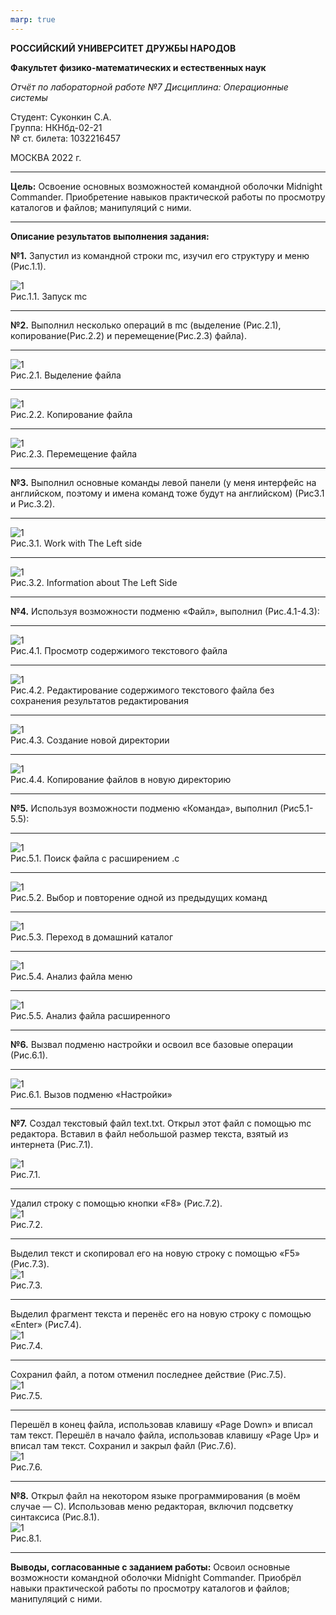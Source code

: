 ```yaml
---
marp: true
---
```


**РОССИЙСКИЙ УНИВЕРСИТЕТ ДРУЖБЫ НАРОДОВ**

**Факультет физико-математических и естественных наук**

*Отчёт по лабораторной работе №7
Дисциплина: Операционные системы*

Студент: Суконкин С.А.  
Группа: НКНбд-02-21  
№ ст. билета: 1032216457                                       

МОСКВА
2022 г.

---
**Цель:**
Освоение основных возможностей командной оболочки Midnight Commander. Приобретение навыков практической работы по просмотру каталогов и файлов; манипуляций с ними.

---
**Описание результатов выполнения задания:**

**№1.**
Запустил из командной строки mc, изучил его структуру и меню (Рис.1.1).

![1](https://github.com/sasukonkin/Otchyoty/blob/main/New%20folder%20(7)/7.1.1.png?raw=true)  
Рис.1.1. Запуск mc

---
**№2.** 
Выполнил несколько операций в mc (выделение (Рис.2.1), копирование(Рис.2.2) и перемещение(Рис.2.3) файла).

---
![1](https://github.com/sasukonkin/Otchyoty/blob/main/New%20folder%20(7)/7.2.1.png?raw=true)  
Рис.2.1. Выделение файла

---
![1](https://github.com/sasukonkin/Otchyoty/blob/main/New%20folder%20(7)/7.2.2.png?raw=true)  
Рис.2.2. Копирование файла

---
![1](https://github.com/sasukonkin/Otchyoty/blob/main/New%20folder%20(7)/7.2.3.png?raw=true)  
Рис.2.3. Перемещение файла

---
**№3.**
Выполнил основные команды левой панели (у меня интерфейс на английском, поэтому и имена команд тоже будут на английском) (Рис3.1 и Рис.3.2).

---
![1](https://github.com/sasukonkin/Otchyoty/blob/main/New%20folder%20(7)/7.3.1.png?raw=true)  
Рис.3.1. Work with The Left side

---
![1](https://github.com/sasukonkin/Otchyoty/blob/main/New%20folder%20(7)/7.3.2.png?raw=true)  
Рис.3.2. Information about The Left Side

---
**№4.**
Используя возможности подменю «Файл», выполнил (Рис.4.1-4.3):

---
![1](https://github.com/sasukonkin/Otchyoty/blob/main/New%20folder%20(7)/7.4.1.png?raw=true)  
Рис.4.1. Просмотр содержимого текстового файла

---
![1](https://github.com/sasukonkin/Otchyoty/blob/main/New%20folder%20(7)/7.4.2.png?raw=true)  
Рис.4.2. Редактирование содержимого текстового файла без сохранения результатов редактирования

---
![1](https://github.com/sasukonkin/Otchyoty/blob/main/New%20folder%20(7)/7.4.3.png?raw=true)  
Рис.4.3. Создание новой директории

---
![1](https://github.com/sasukonkin/Otchyoty/blob/main/New%20folder%20(7)/7.4.4.png?raw=true)  
Рис.4.4. Копирование файлов в новую директорию

---
**№5.**
Используя возможности подменю «Команда», выполнил (Рис5.1-5.5): 

---
![1](https://github.com/sasukonkin/Otchyoty/blob/main/New%20folder%20(7)/7.5.1.png?raw=true)  
Рис.5.1. Поиск файла с расширением .c

---
![1](https://github.com/sasukonkin/Otchyoty/blob/main/New%20folder%20(7)/7.5.2.png?raw=true)  
Рис.5.2. Выбор и повторение одной из предыдущих команд

---
![1](https://github.com/sasukonkin/Otchyoty/blob/main/New%20folder%20(7)/7.5.3.png?raw=true)  
Рис.5.3. Переход в домашний каталог

---
![1](https://github.com/sasukonkin/Otchyoty/blob/main/New%20folder%20(7)/7.5.4.png?raw=true)  
Рис.5.4. Анализ файла меню

---
![1](https://github.com/sasukonkin/Otchyoty/blob/main/New%20folder%20(7)/7.5.5.png?raw=true)  
Рис.5.5. Анализ файла расширенного

---
**№6.**
Вызвал подменю настройки и освоил все базовые операции (Рис.6.1).

---
![1](https://github.com/sasukonkin/Otchyoty/blob/main/New%20folder%20(7)/7.6.1.png?raw=true)  
Рис.6.1. Вызов подменю «Настройки»

---
**№7.**
Создал текстовый файл text.txt. Открыл этот файл с помощью mc редактора. Вставил в файл небольшой размер текста, взятый из интернета (Рис.7.1).

![1](https://github.com/sasukonkin/Otchyoty/blob/main/New%20folder%20(7)/7.7.1.png?raw=true)  
Рис.7.1. 

---
Удалил строку с помощью кнопки «F8» (Рис.7.2).  
![1](https://github.com/sasukonkin/Otchyoty/blob/main/New%20folder%20(7)/7.7.2.png?raw=true)  
Рис.7.2.

---
Выделил текст и скопировал его на новую строку с помощью «F5» (Рис.7.3).  
![1](https://github.com/sasukonkin/Otchyoty/blob/main/New%20folder%20(7)/7.7.3.png?raw=true)  
Рис.7.3.

---
Выделил фрагмент текста и перенёс его на новую строку с помощью «Enter» (Рис7.4).  
![1](https://github.com/sasukonkin/Otchyoty/blob/main/New%20folder%20(7)/7.7.4.png?raw=true)  
Рис.7.4.

---
Сохранил файл, а потом отменил последнее действие (Рис.7.5).  
![1](https://github.com/sasukonkin/Otchyoty/blob/main/New%20folder%20(7)/7.7.5.png?raw=true)  
Рис.7.5.

---
Перешёл в конец файла, использовав клавишу «Page Down» и вписал там текст. Перешёл в начало файла, использовав клавишу «Page Up» и вписал там текст.  Сохранил и закрыл файл (Рис.7.6).  
![1](https://github.com/sasukonkin/Otchyoty/blob/main/New%20folder%20(7)/7.7.6.png?raw=true)  
Рис.7.6.

---
**№8.**
Открыл файл на некотором языке программирования (в моём случае — С). Использовав меню редакторая, включил подсветку синтаксиса (Рис.8.1).  
![1](https://github.com/sasukonkin/Otchyoty/blob/main/New%20folder%20(7)/7.8.1.png?raw=true)  
Рис.8.1.

---

**Выводы, согласованные с заданием работы:**
Освоил основные возможности командной оболочки Midnight Commander. Приобрёл навыки практической работы по просмотру каталогов и файлов; манипуляций с ними.

